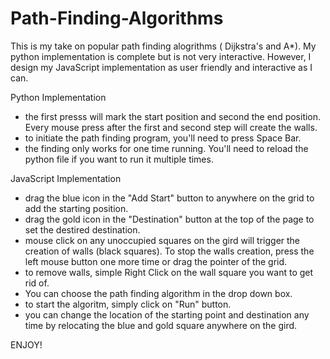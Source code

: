 # Path-Finding-Algorithms
This is my take on popular path finding alogrithms ( Dijkstra's and A*). My python implementation is complete but is not very interactive. However, I design my JavaScript implementation as user friendly and interactive as I can. 


Python Implementation
- the first presss will mark the start position and second the end position. Every mouse press after the first and second step will create the walls. 
- to initiate the path finding program, you'll need to press Space Bar. 
- the finding only works for one time running. You'll need to reload the python file if you want to run it multiple times.


JavaScript Implementation
- drag the blue icon in the "Add Start" button to anywhere on the grid to add the starting position.
- drag the gold icon in the "Destination" button at the top of the page to set the destired destination. 
- mouse click on any unoccupied squares on the gird will trigger the creation of walls (black squares). To stop the walls creation, press the left mouse button one more time or drag the pointer of the grid. 
- to remove walls, simple Right Click on the wall square you want to get rid of.
- You can choose the path finding algorithm in the drop down box. 
- to start the algoritm, simply click on "Run" button.
- you can change the location of the starting point and destination any time by relocating the blue and gold square anywhere on the gird.



ENJOY!
